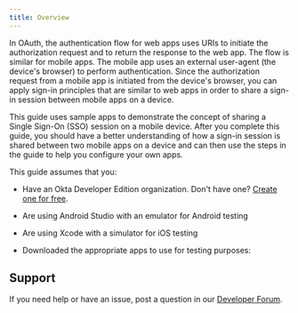```yaml
---
title: Overview
---
```

In OAuth, the authentication flow for web apps uses URIs to initiate the authorization request and to return the response to the web app. The flow is similar for mobile apps. The mobile app uses an external user-agent (the device's browser) to perform authentication. Since the authorization request from a mobile app is initiated from the device's browser, you can apply sign-in principles that are similar to web apps in order to share a sign-in session between mobile apps on a device.

This guide uses sample apps to demonstrate the concept of sharing a Single Sign-On (SSO) session on a mobile device. After you complete this guide, you should have a better understanding of how a sign-in session is shared between two mobile apps on a device and can then use the steps in the guide to help you configure your own apps.

This guide assumes that you:

* Have an Okta Developer Edition organization. Don't have one? [Create one for free](https://developer.okta.com/signup).
* Are using Android Studio with an emulator for Android testing
* Are using Xcode with a simulator for iOS testing
* Downloaded the appropriate apps to use for testing purposes:

    <StackSelector snippet="sampleapp" />

## Support

If you need help or have an issue, post a question in our [Developer Forum](https://devforum.okta.com).

<NextSectionLink/>
